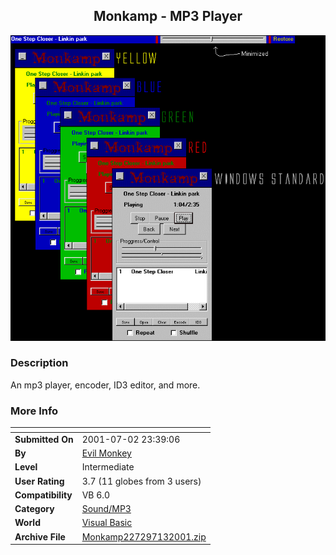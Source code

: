 ﻿<div align="center">

## Monkamp \- MP3 Player

<img src="PIC200177638299369.gif">
</div>

### Description

An mp3 player, encoder, ID3 editor, and more.
 
### More Info
 


<span>             |<span>
---                |---
**Submitted On**   |2001-07-02 23:39:06
**By**             |[Evil Monkey](https://github.com/Planet-Source-Code/PSCIndex/blob/master/ByAuthor/evil-monkey.md)
**Level**          |Intermediate
**User Rating**    |3.7 (11 globes from 3 users)
**Compatibility**  |VB 6\.0
**Category**       |[Sound/MP3](https://github.com/Planet-Source-Code/PSCIndex/blob/master/ByCategory/sound-mp3__1-45.md)
**World**          |[Visual Basic](https://github.com/Planet-Source-Code/PSCIndex/blob/master/ByWorld/visual-basic.md)
**Archive File**   |[Monkamp227297132001\.zip](https://github.com/Planet-Source-Code/evil-monkey-monkamp-mp3-player__1-24796/archive/master.zip)








